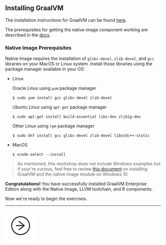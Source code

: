## Installing GraalVM

The installation instructions for GraalVM can be found
[here](https://docs.oracle.com/en/graalvm/enterprise/22/docs/getting-started/installation-linux/).

The prerequisites for getting the native image component working are described
in the
[docs](https://docs.oracle.com/en/graalvm/enterprise/22/docs/reference-manual/enterprise-native-image/).

### Native Image Prerequisites

Native Image requires the installation of `glibc-devel`, `zlib-devel`, and `gcc`
libraries on your MacOS or Linux system. Install those libraries using the
package manager available in your OS:

- Linux

  Oracle Linux using `yum` package manager

  ```shell
  $ sudo yum install gcc glibc-devel zlib-devel
  ```

  Ubuntu Linux using `apt-get` package manager

  ```shell
  $ sudo apt-get install build-essential libz-dev zlib1g-dev
  ```

  Other Linux using `rpm` package manager

  ```shell
  $ sudo dnf install gcc glibc-devel zlib-devel libstdc++-static
  ```

- MacOS

  ```shell
  $ xcode-select --install
  ```

> As mentioned, this workshop does not include Windows examples but if your're
> curious, feel free to review
> [this document](https://swseighman.github.io/Native-Image-Windows/) on
> installing GraalVM and the native image module on Windows 10.

**Congratulations!** You have successfully installed GraalVM Enterprise Edition
along with the Native Image, LLVM toolchain, and R components.

Now we're ready to begin the exercises.

---

<a href="../ex01/"><img src="../images/noun_Next_511450_100.png"/></a>
